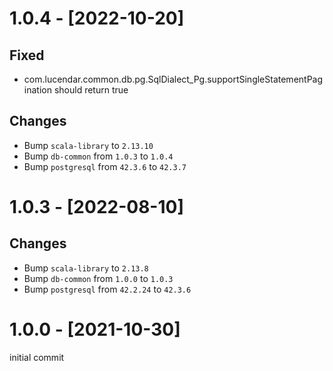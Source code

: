 # 1.0.4 - [2022-10-20]
## Fixed
- com.lucendar.common.db.pg.SqlDialect_Pg.supportSingleStatementPagination should return true

## Changes
- Bump `scala-library` to `2.13.10`
- Bump `db-common` from `1.0.3` to `1.0.4`
- Bump `postgresql` from `42.3.6` to `42.3.7`


# 1.0.3 - [2022-08-10]
## Changes
- Bump `scala-library` to `2.13.8`
- Bump `db-common` from `1.0.0` to `1.0.3`
- Bump `postgresql` from `42.2.24` to `42.3.6`

# 1.0.0 - [2021-10-30]
initial commit
